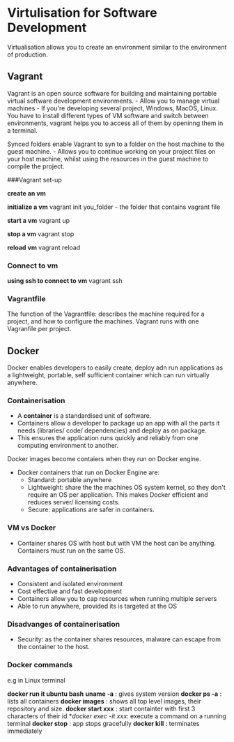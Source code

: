 # Virtulisation for Software Development

Virtualisation allows you to create an environment similar to the environment of production.

## Vagrant 

Vagrant is an open source software for building and maintaining portable virtual software development environments.
	- Allow you to manage virtual machines
	- If you're developing several project, Windows, MacOS, Linux. You have to install different types of VM software and switch between environments, vagrant helps you to access all of them by openinng them in a terminal.

Synced folders enable Vagrant to syn to a folder on the host machine to the guest machine.
	- Allows you to continue working on your project files on your host machine, whilst using the resources in the guest machine to compile the project.

###Vagrant set-up

**create an vm**

**initialize a vm**
vagrant init you_folder - the folder that contains vagrant file

**start a vm**
vagrant up

**stop a vm**
vagrant stop

**reload vm**
vagrant reload

### Connect to vm

**using ssh to connect to vm**
vagrant ssh

### Vagrantfile

The function of the Vagrantfile: describes the machine required for a project, and how to configure the machines. Vagrant runs with one Vagranfile per project.

## Docker

Docker enables developers to easily create, deploy adn run applications as a lightweight, portable, self sufficient container which can run virtually anywhere.

### Containerisation

- A **container** is a standardised unit of software.
- Containers allow a developer to package up an app with all the parts it needs (libraries/ code/ dependencies) and deploy as on package.
- This ensures the application runs quickly and reliably from one computing environment to another.


Docker images become contaiers when they run on Docker engine.
- Docker containers that run on Docker Engine are:
	- Standard: portable anywhere
	- Lightweight: share the the machines OS system kernel, so they don't require an OS per application. This makes Docker efficient and reduces server/ licensing costs.
	- Secure: applications are safer in containers.


### VM vs Docker
- Container shares OS with host but with VM the host can be anything. Containers must run on the same OS.

### Advantages of containerisation
- Consistent and isolated environment
- Cost effective and fast development
- Containers allow you to cap resources when running multiple servers
- Able to run anywhere, provided its is targeted at the OS 

### Disadvanges of containerisation
- Security: as the container shares resources, malware can escape from the container to the host.

### Docker commands
e.g in Linux terminal

**docker run it ubuntu bash**
**uname -a** : gives system version
**docker ps -a** : lists all containers
**docker images** : shows all top level images, their repository and size.
**docker start xxx** : start containter with first 3 characters of their id
**docker exec -it xxx*: execute a command on a running terminal
**docker stop** : app stops gracefully
**docker kill** : terminates immediately
